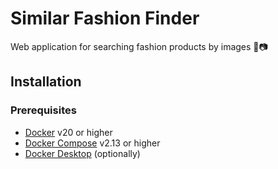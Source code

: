 # Similar Fashion Finder
Web application for searching fashion products by images 👗📷

## Installation

### Prerequisites

- [Docker](https://docs.docker.com/get-docker/) v20 or higher
- [Docker Compose](https://docs.docker.com/compose/install/) v2.13 or higher
- [Docker Desktop](https://docs.docker.com/desktop/) (optionally)
